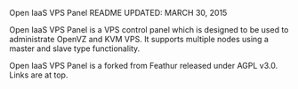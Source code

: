 Open IaaS VPS Panel README UPDATED: MARCH 30, 2015


Open IaaS VPS Panel is a VPS control panel which is
designed to be used to administrate OpenVZ
and KVM VPS. It supports multiple nodes
using a master and slave type functionality.

Open IaaS VPS Panel is a forked from Feathur released under AGPL v3.0. Links are at top.

